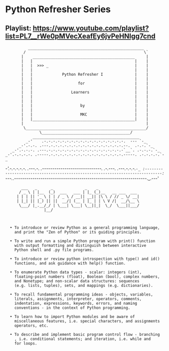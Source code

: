 # Python Refresher Series

## Playlist: https://www.youtube.com/playlist?list=PL7__rWe0pMVecXeafEy6jvPeHNIgg7cnd 

              ___________________________________________________
            /                                                    \`
           |    _____________________________________________     |
           |   |                                             |    |
           |   |  >>> _                                      |    |
           |   |                                             |    |
           |   |             Python Refresher I              |    |
           |   |                                             |    |
           |   |                    for                      |    |
           |   |                                             |    |
           |   |                 Learners                    |    |
           |   |                                             |    |
           |   |                                             |    |
           |   |                     by                      |    |
           |   |                                             |    |
           |   |                     MKC                     |    |
           |   |_____________________________________________|    |
           |                                                      |
            \_____________________________________________________/
                   \_______________________________________/
                _______________________________________________
             _-'    .-.-.-.-.-.-.-.-.-.-.-.-.-.-.-.-.-.-.  --- `-_
          _-'.-.-. .---.-.-.-.-.-.-.-.-.-.-.-.-.-.-.-.-.--.  .-.-.`-_
       _-'.-.-.-. .---.-.-.-.-.-.-.-.-.-.-.-.-.-.-.-.-.-`__`. .-.-.-.`-_
    _-'.-.-.-.-. .-----.-.-.-.-.-.-.-.-.-.-.-.-.-.-.-.-.-----. .-.-.-.-.`-_
 _-'.-.-.-.-.-. .---.-. .-----------------------------. .-.---. .---.-.-.-.`-_
:-----------------------------------------------------------------------------:
`---._.-----------------------------------------------------------------._.---'


           ___   _      _              _    _
          / _ \ | |__  (_)  ___   ___ | |_ (_)__   __ ___  ___
         | | | || '_ \ | | / _ \ / __|| __|| |\ \ / // _ \/ __|
         | |_| || |_) || ||  __/| (__ | |_ | | \ V /|  __/\__ \
          \___/ |_.__/_/ | \___| \___| \__||_|  \_/  \___||___/
                     |__/



      • To introduce or review Python as a general programming language,
        and print the "Zen of Python" or its guiding principles.

      • To write and run a simple Python program with print() function
        with output formatting and distinguish between interactive
        Python shell and .py file programs.

      • To introduce or review python introspection with type() and id()
        functions, and ask guidance with help() function.

      • To enumerate Python data types - scalar: integers (int),
        floating-point numbers (float), Boolean (bool), complex numbers,
        and Nonetype; and non-scalar data structures: sequences
        (e.g. lists, tuples), sets, and mappings (e.g. dictionaries).

      • To recall fundamental programming ideas - objects, variables,
        literals, assignments, interpreter, operators, comments,
        indentation, expressions, keywords, errors, and naming
        conventions - in the context of Python programming.

      • To learn how to import Python modules and be aware of
        miscellaneous features, i.e. special characters, and assignments
        operators, etc.

      • To describe and implement basic program control flow - branching
        , i.e. conditional statements; and iteration, i.e. while and
        for loops.

